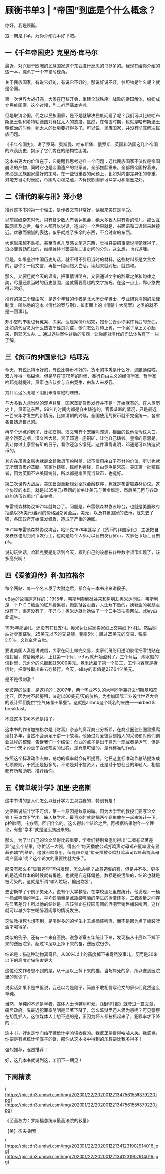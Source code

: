 # 顾衡书单3 | “帝国”到底是个什么概念？

你好，我是顾衡。

这一期是书单，为你介绍几本好书吧。

## 一《千年帝国史》克里尚·库马尔

最近，对兴起于欧洲的民族国家这个东西进行反思的书挺多的。我现在给你介绍的这一本，提供了一个不错的视角。

关于民族国家，有说它好的，有说它不好的。那说好说不好，参照物是什么呢？就是帝国。

第一次世界大战打完，大家在巴黎开会，重建全球秩序。战败的帝国解体，纷纷成立民族国家。这个过程，到二战后基本完成。

但是取消帝国，代之以民族国家，是不是就解决民族问题了呢？我们可以比较哈布斯堡王朝和希特勒德国对待犹太人的态度，显然，在帝国时期，也就是哈布斯堡王朝统治的时候，犹太人的处境要好得多了。可以说，民族国家，并没有彻底解决民族问题。

《千年帝国史》，讲了罗马、奥斯曼、哈布斯堡、俄罗斯、英国和法国这几个帝国的兴衰历史，揭示了它们内在的结构性困境。

这本书更大的价值在于，它提醒我思考这样一个问题：近代民族国家不仅仅是帝国崩溃的产物，同时它也是帝国遗产的继承者。全部推翻重来，全都跟帝国拧着来，未必是民族国家最好的策略。在一些很重要的问题上，比如对内部差异化的尊重、对地方自治的鼓励，帝国的治理之道，大有民族国家可以学习和借鉴之处。

## 二《清代的案与刑》郑小悠

推荐这本书的第一个理由，是作者文笔非常好，读起来实在是享受。

以前报纸杂志时代，只有极少数人有表达机会，绝大多数人只有看的份儿。那么互联网普及之后，每个人都可以说话，造成的一个后果就是，书面语和口语越来越接近。优雅而细腻的表达，似乎就成了多余的东西，不合时宜的东西。

大家越来越不重视，甚至有点儿反感文笔这东西，觉得只要把事情说清楚就得了，没必要费劲巴拉的，继续维持书面语和口语之间的分别。这么想，也有道理。

但是，如果是讲中国历史的话，就不得不引用当时的材料。这些材料都是文言文的，那你引一段文言，再扯一段网络大白话，读起来就别扭，就违和。

那么，又要迁就今天的读者，把事情讲明白，又要通过文字的辞章之美和韵律之美，尽量还原当时的历史氛围，这就需要高超的文字技巧。在这一点上，郑小悠做得非常好。

推荐的第二个理由呢，是这个年轻的作者是北大历史学博士，专业研究清朝的法律制度。所以她的这本《清代的案与刑》，和市面上的《清朝十大冤案》之类的就不是一回事儿。

郑小悠的书里也有冤案、大案。但是案情介绍完，她都会告诉你案件背后的东西，比如清代官员为什么热衷于诬良为盗，他们怎么对待上访，一个案子皇上关心起来，刑部怎么办……通过这些案件背后的东西，让你能对清代的司法体系有了一些了解。

## 三《货币的非国家化》哈耶克

今天，有说比特币好的，有说比特币不好的。货币的本质是什么呀，通胀通缩啦，双方吵得一塌糊涂。但是早在1976年的时候，奉行自由主义的经济学家、哲学家哈耶克就提过，货币也应该参与自由竞争，由私人来发行。

为什么这么说呢？咱们来看看他的理由。

与大多数人想当然的观点相反，国家垄断货币发行并不是一开始就有的。在人类历史上，货币这东西，99％的时间内都是自由铸造的，官家垄断的情况，只是最近一百来年才发生的新情况。比如清朝的时候，全国使用的货币就不完全统一，各省各自铸造自己的。

再举个远点的例子，比如汉朝。汉文帝有个宠臣叫邓通，相面的说他法令纹入口，是个饿死之相。汉文帝大怒，赏了邓通一座铜矿，让他自己铸钱。皇帝的意思是，我让你过上家里有矿的日子，看你还怎么饿死。这件事情说明，邓通是可以铸造货币的。

其实在用贵金属也就是金银做货币的时候，货币信用来自于币材的价值，所以也就无所谓货币的垄断。官家也铸钱，民间也铸钱，自由竞争是常态。美国第一批殖民者，因为英国不许美国铸钱，所以都是拿贝壳当货币，也挺好。

第二次世界大战后，美国出面重新规划全球金融秩序，也就是布雷顿森林协议。这个协议的本质，就是以35美元/盎司的价格让美元与黄金绑定，然后美元再与各政府的法币以固定汇率兑换。

布雷顿森林协议1971年就垮台了。问题是，布雷顿森林协议垮台，也就是美国政府拒绝以35美元/盎司的价格回兑黄金后，美元，以及其他国家的法币，就失去了锚，各国政府开始滥发纸币，造成了严重的通胀。

1971年布雷顿森林协议垮台，哈耶克1976年就写了《货币的非国家化》，主张把自发秩序也用到货币发行上，也就是每个人都可以自由发行货币，大家在市场上自由pk。

说句玩笑话，哈耶克要是能活到今天，看到自己的设想被各种数字货币实现了，该多高兴啊！

## 四《爱彼迎传》利·加拉格尔

每个网站、每一个名人发了大财之后，都会有一本书出来讲段子。

eBay的故事是这样的：1995年，韦斯利搬到硅谷来和男朋友奥米达同住。韦斯利是一个ＰＥＺ糖盒的狂热搜集者，搬到硅谷之后，人生地不熟的，换糖盒的老朋友没有了，渠道没有了，不开心！奥米达就为她做了一个二手货拍卖网站。eBay由此诞生。

1995年那会儿，还没有在线支付。奥米达让买家卖家线上交易线下付钱。然后网站对卖家征税，25美元以下的交易额，税率5％；超过25美元的交易，税率2.5％，交税全凭自觉。

要说美国人真是讲诚信，大家在网上做完交易，卖家们纷纷用透明胶带把零钱贴在信封里，寄给奥米达，上线第一个月，eＢay就开始盈利了。三个月后，潮水般的信封里，元角分的总额超过5000美元。奥米达雇了第一个员工，工作内容就是拆信封，把零钱取出来去存银行。今天，eBay的市值是227.64亿美元。

是不是很刺激？

爱彼迎的故事，是这样的：2007年，两个毕业不久的大学同学兼好友切斯基和杰比亚，因为付不起房租，决定以80美元/天的价格，为参加国际工业设计世界大会的设计师们提供“空气床垫＋早餐”。这就是airbnb这个域名的来由——airbed & breakfast。

不过这本书可不光是段子。

这本书的作者加拉格尔是《财富》杂志的资深商业分析师，在商业圈创业圈里摸爬滚打多年，当然不会满足于讲一个故事。他通过对爱彼迎创始人的采访和对他们创业过程的梳理，告诉我们一个结论：创业的点子是出于灵光一现或者是运气，但是把一个天才的点子变成现实的过程，是有章可循的，是有标准动作的。

按照这个标准动作去做，成功的概率就会有所提高。他把这套标准动作总结提炼成七项原则，干货还是挺多的。不论是对于投资人，还是对于想创业的年轻人，相信都有所帮助吧。推荐给你。

## 五《简单统计学》加里·史密斯

这本书讲的是人们怎么以统计学为工具变蠢的，特别有趣！

史密斯说统计学不可信，第一个原因是故意的骗。因为大学里的教授们要写论文嘛！无论文不学术。笨人搞学术，最喜欢的就是把两个现象放在一起来统计一下，p检验啊，卡方啊，回归什么的。这么得出个结论之后，再根据结果附会一个理论，有些“学术”就是这么搞出来的。

那么，为了让自己的论文显得比较重要，学者们特别希望能得出“二者有显著差异”这么个结果。你忙活一大顿，得出个“每天播放公鸡打鸣声对母鸡产蛋率没有显著影响”的结论，这就没啥意思。但是结论是“每天播放公鸡打鸣声可以显著提高母鸡产蛋率”呢？这个论文的重要性就大多了。

那没有那么多“显著差异”可供发现，怎么办呢？故意造假的有，但是并不多。更多的是选择样本的时候就有偏差，也就是自选择偏差。数据是被污染的，结论也就是被污染的。这就是所谓“输入垃圾，输出垃圾”。

史密斯举了个例子笑死人。说有个大学教授，在学校酒吧里做统计。他发现，一桶一桶点啤酒的学生，平均饮酒量是点瓶装啤酒的学生的两倍还多。二者酒量之间存在显著差异！所以他的结论是：应该禁止在校园周围的酒吧里销售桶装啤酒，这样就可以减少学生喝醉酒闹事的情况发生。

这位教授死也想不到，是喝得多的的学生才去点桶装啤酒，而不是因为点了桶装啤酒才喝得多。

类似的例子，还有一个来自医院。说急诊室五年统计下来，发现猫从十层以下掉下来的送医院多，超过10层以上掉下来的猫，送医院很少。

结论是：猫这种动物真奇怪。从30米以上的高度掉下来竟然没事儿，反而是30米以下的高度对猫伤害更大。

这位论文作者想不到的是，从十层以上掉下来的猫，当场摔死的多，所以送到医院里的就少了。

说实话如果不是书里说，我还以为是段子，简直不敢相信写论文的家伙们竟然这么单纯。

当然，单纯的不光是学者，媒体人士也特别可爱。《纽约时报》就登过一篇文章，痛斥政府。说最近犯罪率明明是显著下降了，怎么监狱里还人满为患呢？可见警察在胡乱抓人。这位媒体人士想不通的是，正因为坏人都被抓起来了，犯罪率才下降的……

这本书，好象是专门给不懂统计学的读者看的。我反正是看得哈哈大笑。我感觉，你要是有点统计学底子的话，那你从这本书中得到的乐趣要比我多得多！

强烈推荐，强烈推荐！

好，这几本书就说到这，咱们下一期见！

## 下周精读

![https://piccdn3.umiwi.com/img/202001/22/202001221347561559379220.jpg](https://piccdn3.umiwi.com/img/202001/22/202001221347561559379220.jpg)

《至高权力：罗斯福总统与最高法院的较量》

【美】杰夫·谢索

![https://piccdn3.umiwi.com/img/202001/22/202001221341231902914016.jpg](https://piccdn3.umiwi.com/img/202001/22/202001221341231902914016.jpg)

---
